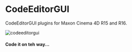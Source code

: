 CodeEditorGUI
=============

CodeEditorGUI plugins for Maxon Cinema 4D R15 and R16.

![codeeditorgui](https://cloud.githubusercontent.com/assets/3511547/6645293/8f2b1088-c9bb-11e4-88d7-f60c805b1308.jpg)

#### Code it on teh way...
